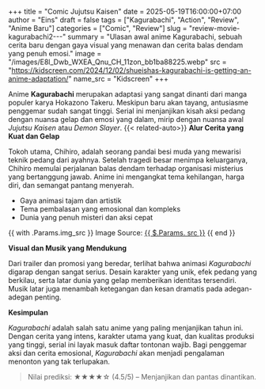 +++
title = "Comic Jujutsu Kaisen"
date = 2025-05-19T16:00:00+07:00
author = "Eins"
draft = false
tags = ["Kagurabachi", "Action", "Review", "Anime Baru"]
categories = ["Comic", "Review"]
slug = "review-movie-kagurabachi2---"
summary = "Ulasan awal anime Kagurabachi, sebuah cerita baru dengan gaya visual yang menawan dan cerita balas dendam yang penuh emosi."
image = "/images/E8l_Dwb_WXEA_Qnu_CH_11zon_bb1ba88225.webp"
src =  "https://kidscreen.com/2024/12/02/shueishas-kagurabachi-is-getting-an-anime-adaptation/"
name_src =  "Kidscreen"
+++

Anime **Kagurabachi** merupakan adaptasi yang sangat dinanti dari manga populer karya Hokazono Takeru. Meskipun baru akan tayang, antusiasme penggemar sudah sangat tinggi. Serial ini menjanjikan kisah aksi pedang dengan nuansa gelap dan emosi yang dalam, mirip dengan nuansa awal _Jujutsu Kaisen_ atau _Demon Slayer_.
{{< related-auto>}}
**Alur Cerita yang Kuat dan Gelap**

Tokoh utama, Chihiro, adalah seorang pandai besi muda yang mewarisi teknik pedang dari ayahnya. Setelah tragedi besar menimpa keluarganya, Chihiro memulai perjalanan balas dendam terhadap organisasi misterius yang bertanggung jawab. Anime ini mengangkat tema kehilangan, harga diri, dan semangat pantang menyerah.

- Gaya animasi tajam dan artistik
- Tema pembalasan yang emosional dan kompleks
- Dunia yang penuh misteri dan aksi cepat
 

<figcaption>
  {{ with .Params.img_src }} Image Source:
  <a href="{{ . }}" target="_blank rel="noopener noreferrer"" class="text-conime-400">{{ $.Params. src }}</a>
  {{ end }}
</figcaption>

**Visual dan Musik yang Mendukung**

Dari trailer dan promosi yang beredar, terlihat bahwa animasi _Kagurabachi_ digarap dengan sangat serius. Desain karakter yang unik, efek pedang yang berkilau, serta latar dunia yang gelap memberikan identitas tersendiri. Musik latar juga menambah ketegangan dan kesan dramatis pada adegan-adegan penting.

**Kesimpulan**

_Kagurabachi_ adalah salah satu anime yang paling menjanjikan tahun ini. Dengan cerita yang intens, karakter utama yang kuat, dan kualitas produksi yang tinggi, serial ini layak masuk daftar tontonan wajib. Bagi penggemar aksi dan cerita emosional, _Kagurabachi_ akan menjadi pengalaman menonton yang tak terlupakan.

> Nilai prediksi: ★★★★☆ (4.5/5) – Menjanjikan dan pantas dinantikan.
